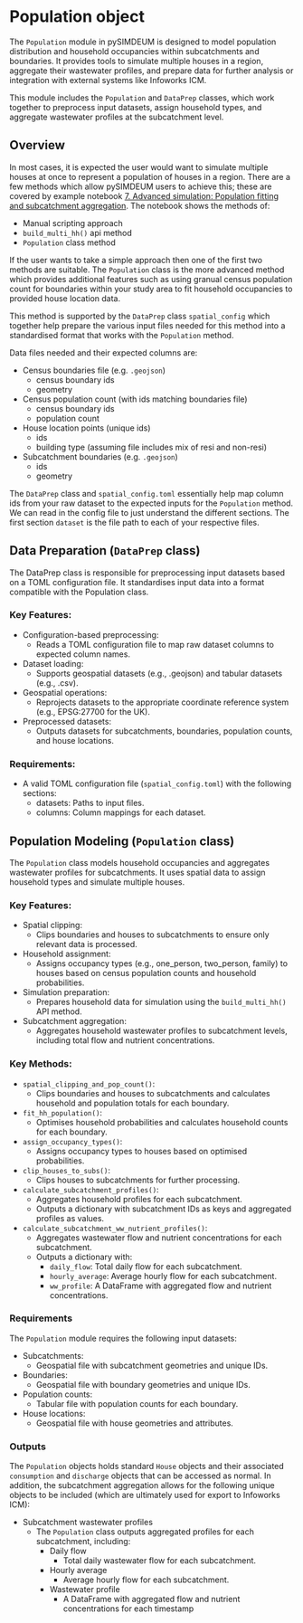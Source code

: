 # Population object

The `Population` module in pySIMDEUM is designed to model population distribution and household occupancies within subcatchments and boundaries. It provides tools to simulate multiple houses in a region, aggregate their wastewater profiles, and prepare data for further analysis or integration with external systems like Infoworks ICM.

This module includes the `Population` and `DataPrep` classes, which work together to preprocess input datasets, assign household types, and aggregate wastewater profiles at the subcatchment level.

## Overview

In most cases, it is expected the user would want to simulate multiple houses at once to represent a population of houses in a region. There are a few methods which allow pySIMDEUM users to achieve this; these are covered by example notebook [7. Advanced simulation: Population fitting and subcatchment aggregation](../examples/7_advanced_simulation_population_fitting_and_subcatchment_aggregation.ipynb). The notebook shows the methods of:

* Manual scripting approach
* `build_multi_hh()` api method
* `Population` class method

If the user wants to take a simple approach then one of the first two methods are suitable. The `Population` class is the more advanced method which provides additional features such as using granual census population count for boundaries within your study area to fit household occupancies to provided house location data.

This method is supported by the `DataPrep` class `spatial_config` which together help prepare the various input files needed for this method into a standardised format that works with the `Population` method.

Data files needed and their expected columns are:

* Census boundaries file (e.g. `.geojson`)
    * census boundary ids
    * geometry
* Census population count (with ids matching boundaries file)
    * census boundary ids
    * population count
* House location points (unique ids)
    * ids
    * building type (assuming file includes mix of resi and non-resi)
* Subcatchment boundaries (e.g. `.geojson`)
    * ids
    * geometry

The `DataPrep` class and `spatial_config.toml` essentially help map column ids from your raw dataset to the expected inputs for the `Population` method. We can read in the config file to just understand the different sections. The first section `dataset` is the file path to each of your respective files.

## Data Preparation (`DataPrep` class)

The DataPrep class is responsible for preprocessing input datasets based on a TOML configuration file. It standardises input data into a format compatible with the Population class.

### Key Features:
* Configuration-based preprocessing:
    * Reads a TOML configuration file to map raw dataset columns to expected column names.
* Dataset loading:
    * Supports geospatial datasets (e.g., .geojson) and tabular datasets (e.g., .csv).
* Geospatial operations:
    * Reprojects datasets to the appropriate coordinate reference system (e.g., EPSG:27700 for the UK).
* Preprocessed datasets:
    * Outputs datasets for subcatchments, boundaries, population counts, and house locations.

### Requirements:
* A valid TOML configuration file (`spatial_config.toml`) with the following sections:
    * datasets: Paths to input files.
    * columns: Column mappings for each dataset.

## Population Modeling (`Population` class)

The `Population` class models household occupancies and aggregates wastewater profiles for subcatchments. It uses spatial data to assign household types and simulate multiple houses.

### Key Features:
* Spatial clipping:
    * Clips boundaries and houses to subcatchments to ensure only relevant data is processed.
* Household assignment:
    * Assigns occupancy types (e.g., one_person, two_person, family) to houses based on census population counts and household probabilities.
* Simulation preparation:
    * Prepares household data for simulation using the `build_multi_hh()` API method.
* Subcatchment aggregation:
    * Aggregates household wastewater profiles to subcatchment levels, including total flow and nutrient concentrations.

### Key Methods:
* `spatial_clipping_and_pop_count()`:
    * Clips boundaries and houses to subcatchments and calculates household and population totals for each boundary.
* `fit_hh_population()`:
    * Optimises household probabilities and calculates household counts for each boundary.
* `assign_occupancy_types()`:
    * Assigns occupancy types to houses based on optimised probabilities.
* `clip_houses_to_subs()`:
    * Clips houses to subcatchments for further processing.
* `calculate_subcatchment_profiles()`:
    * Aggregates household profiles for each subcatchment.
    * Outputs a dictionary with subcatchment IDs as keys and aggregated profiles as values.
* `calculate_subcatchment_ww_nutrient_profiles()`:
    * Aggregates wastewater flow and nutrient concentrations for each subcatchment.
    * Outputs a dictionary with:
        * `daily_flow`: Total daily flow for each subcatchment.
        * `hourly_average`: Average hourly flow for each subcatchment.
        * `ww_profile`: A DataFrame with aggregated flow and nutrient concentrations.

### Requirements
The `Population` module requires the following input datasets:
* Subcatchments:
    * Geospatial file with subcatchment geometries and unique IDs.
* Boundaries:
    * Geospatial file with boundary geometries and unique IDs.
* Population counts:
    * Tabular file with population counts for each boundary.
* House locations:
    * Geospatial file with house geometries and attributes.

### Outputs
The `Population` objects holds standard `House` objects and their associated `consumption` and `discharge` objects that can be accessed as normal. In addition, the subcatchment aggregation allows for the following unique objects to be included (which are ultimately used for export to Infoworks ICM):
* Subcatchment wastewater profiles
    * The `Population` class outputs aggregated profiles for each subcatchment, including:
        * Daily flow
            * Total daily wastewater flow for each subcatchment.
        * Hourly average
            * Average hourly flow for each subcatchment.
        * Wastewater profile
            * A DataFrame with aggregated flow and nutrient concentrations for each timestamp